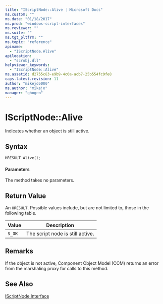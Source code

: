 ```yaml
---
title: "IScriptNode::Alive | Microsoft Docs"
ms.custom: ""
ms.date: "01/18/2017"
ms.prod: "windows-script-interfaces"
ms.reviewer: ""
ms.suite: ""
ms.tgt_pltfrm: ""
ms.topic: "reference"
apiname: 
  - "IScriptNode.Alive"
apilocation: 
  - "scrobj.dll"
helpviewer_keywords: 
  - "IScriptNode::Alive"
ms.assetid: d2755c83-e9b9-4c0a-acb7-25b554fc9fe8
caps.latest.revision: 11
author: "mikejo5000"
ms.author: "mikejo"
manager: "ghogen"
---
```

# IScriptNode::Alive
Indicates whether an object is still active.  
  
## Syntax  
  
```cpp
HRESULT Alive();  
```  
  
#### Parameters  
 The method takes no parameters.  
  
## Return Value  
 An `HRESULT`. Possible values include, but are not limited to, those in the following table.  
  
|Value|Description|  
|-----------|-----------------|  
|`S_OK`|The script node is still active.|  
  
## Remarks  
 If the object is not active, Component Object Model (COM) returns an error from the marshaling proxy for calls to this method.  
  
## See Also  
 [IScriptNode Interface](../../winscript/reference/iscriptnode-interface.md)